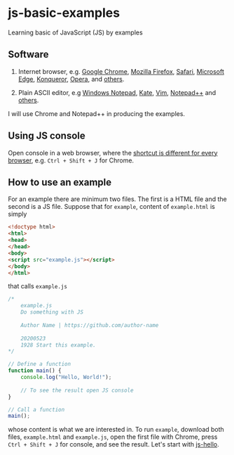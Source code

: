 # js-basic-examples
Learning basic of JavaScript (JS) by examples

## Software
1. Internet browser, e.g. [Google Chrome](https://www.google.com/intl/en/chrome/), [Mozilla Firefox](https://www.mozilla.org/en-US/firefox/new/), [Safari](https://www.apple.com/safari/), [Microsoft Edge](https://www.microsoft.com/en-us/edge), [Konqueror](https://kde.org/applications/internet/org.kde.konqueror), [Opera](https://www.opera.com/de), and [others](https://www.w3schools.com/js/js_versions.asp). 

2. Plain ASCII editor, e.g [Windows Notepad](https://www.microsoft.com/de-de/p/windows-notepad/9msmlrh6lzf3?activetab=pivot:overviewtab), [Kate](https://kate-editor.org/), [Vim](https://www.vim.org/), [Notepad++](https://notepad-plus-plus.org/downloads/) and [others](https://en.wikipedia.org/wiki/List_of_text_editors).

I will use Chrome and Notepad++ in producing the examples.

## Using JS console
Open console in a web browser, where the [shortcut is different for every browser](https://wordpress.org/support/article/using-your-browser-to-diagnose-javascript-errors/), e.g. `Ctrl + Shift + J` for Chrome.

## How to use an example
For an example there are minimum two files. The first is a HTML file and the second is a JS file. Suppose that for `example`, content of `example.html` is simply

```html
<!doctype html>
<html>
<head>
</head>
<body>
<script src="example.js"></script>
</body>
</html>
```

that calls `example.js`

```javascript
/*
	example.js
	Do something with JS
	
	Author Name | https://github.com/author-name
	
	20200523
	1928 Start this example.
*/

// Define a function
function main() {
	console.log("Hello, World!");
	
	// To see the result open JS console
}

// Call a function
main();
```
whose content is what we are interested in. To run `example`, download both files, `example.html` and `example.js`, open the first file with Chrome, press `Ctrl + Shift + J` for console, and see the result. Let's start with [js-hello](js-hello).


